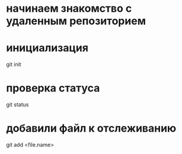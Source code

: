 # начинаем знакомство с удаленным репозиторием
# инициализация 
git init
# проверка статуса
git status
# добавили файл к отслеживанию
git add <file.name>
